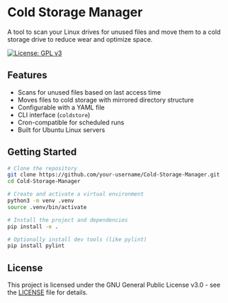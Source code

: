 # Cold Storage Manager

A tool to scan your Linux drives for unused files and move them to a cold storage drive to reduce wear and optimize space.

[![License: GPL v3](https://img.shields.io/badge/License-GPLv3-blue.svg)](https://www.gnu.org/licenses/gpl-3.0)

## Features


- Scans for unused files based on last access time
- Moves files to cold storage with mirrored directory structure
- Configurable with a YAML file
- CLI interface (`coldstore`)
- Cron-compatible for scheduled runs
- Built for Ubuntu Linux servers

## Getting Started

```bash
# Clone the repository
git clone https://github.com/your-username/Cold-Storage-Manager.git
cd Cold-Storage-Manager

# Create and activate a virtual environment
python3 -m venv .venv
source .venv/bin/activate

# Install the project and dependencies
pip install -e .

# Optionally install dev tools (like pylint)
pip install pylint
```

## License

This project is licensed under the GNU General Public License v3.0 - see the [LICENSE](./LICENSE) file for details.
